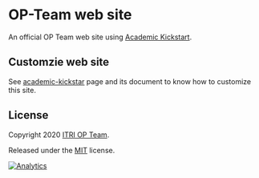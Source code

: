 # OP-Team web site

An official OP Team web site using [Academic Kickstart](https://sourcethemes.com/academic/).

## Customzie web site

See [academic-kickstar](https://github.com/sourcethemes/academic-kickstar) page and its document to know how to customize this site.

## License

Copyright 2020 [ITRI OP Team](https://itri.org.tw).

Released under the [MIT](https://github.com/OP-TEAM/op-team.github.io/blob/master/LICENSE.md) license.

[![Analytics](https://ga-beacon.appspot.com/UA-78646709-2/academic-kickstart/readme?pixel)](https://github.com/igrigorik/ga-beacon)
